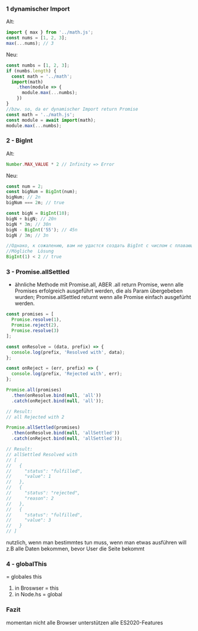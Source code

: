 ### 1 dynamischer Import
Alt:
```js
import { max } from '../math.js';
const nums = [1, 2, 3];
max(...nums); // 3
```
Neu:
```js
const numbs = [1, 2, 3];
if (numbs.length) {
  const math = '../math';
  import(math)
    .then(module => {
      module.max(...numbs);
    })
}
//bzw. so, da er dynamischer Import return Promise
const math = '../math.js';
const module = await import(math);
module.max(...numbs);
```

### 2 - BigInt
Alt:
```js
Number.MAX_VALUE * 2 // Infinity => Error
```
Neu:
```js
const num = 2;
const bigNum = BigInt(num);
bigNum; // 2n
bigNum === 2n; // true

const bigN = BigInt(10);
bigN + bigN; // 20n
bigN * 3n; // 30n
bigN - BigInt('55'); // 45n
bigN / 3n; // 3n

//Однако, к сожалению, вам не удастся создать BigInt с числом с плавающей точкой. Также вы не сможете использовать BigInt и Number вместе.
//Mögliche  Lösung
BigInt(1) < 2 // true
```

### 3 - Promise.allSettled
* ähnliche Methode mit Promise.all, ABER .all return Promise, wenn alle Promises erfolgreich ausgeführt werden, die als Param übergebeben wurden; Promise.allSettled returnt wenn alle Promise einfach ausgefürht werden.
```js
const promises = [
  Promise.resolve(1),
  Promise.reject(2),
  Promise.resolve(3)
];

const onResolve = (data, prefix) => {
  console.log(prefix, 'Resolved with', data);
};

const onReject = (err, prefix) => {
  console.log(prefix, 'Rejected with', err);
};

Promise.all(promises)
  .then(onResolve.bind(null, 'all'))
  .catch(onReject.bind(null, 'all'));

// Result:
// all Rejected with 2

Promise.allSettled(promises)
  .then(onResolve.bind(null, 'allSettled'))
  .catch(onReject.bind(null, 'allSettled'));

// Result:
// allSettled Resolved with
// [
//   {
//     "status": "fulfilled",
//     "value": 1
//   },
//   {
//     "status": "rejected",
//     "reason": 2
//   },
//   {
//     "status": "fulfilled",
//     "value": 3
//   }
// ]
```
nutzlich, wenn man bestimmtes tun muss, wenn man etwas ausführen will z.B alle Daten bekommen, bevor User die Seite bekommt

### 4 - globalThis
= globales this
  1. in Broswser = this
  2. in Node.hs = global

### Fazit
momentan nicht alle Browser unterstützen alle ES2020-Features